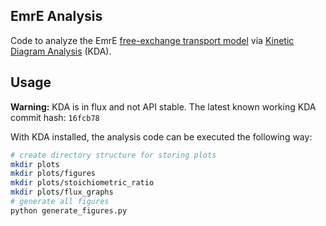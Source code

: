 ## EmrE Analysis

Code to analyze the EmrE [free-exchange transport model](https://doi.org/10.1085/jgp.201912437) via [Kinetic Diagram Analysis](https://github.com/Becksteinlab/kda) (KDA).

## Usage

**Warning:** KDA is in flux and not API stable. The latest known working KDA commit hash: `16fcb78`

With KDA installed, the analysis code can be executed the following way:

```bash
# create directory structure for storing plots
mkdir plots
mkdir plots/figures
mkdir plots/stoichiometric_ratio
mkdir plots/flux_graphs
# generate all figures
python generate_figures.py
```
